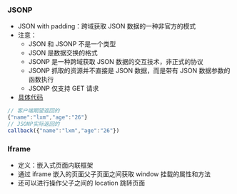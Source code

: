 ### JSONP

- JSON with padding：跨域获取 JSON 数据的一种非官方的模式
- 注意：
  - JSON 和 JSONP 不是一个类型
  - JSON 是数据交换的格式
  - JSONP 是一种跨域获取 JSON 数据的交互技术，非正式的协议
  - JSONP 抓取的资源并不直接是 JSON 数据，而是带有 JSON 数据参数的函数执行
  - JSONP 仅支持 GET 请求
- [具体代码](https://github.com/lxmob/blog/blob/main/demos/cross/jsonp-ajax/index.html)

```js
// 客户端期望返回的
{"name":"lxm","age":"26"}
// JSONP实际返回的
callback({"name":"lxm","age":"26"})
```

### Iframe

- 定义：嵌入式页面内联框架
- 通过 iframe 嵌入的页面父子页面之间获取 window 挂载的属性和方法
- 还可以进行操作父子之间的 location 跳转页面
